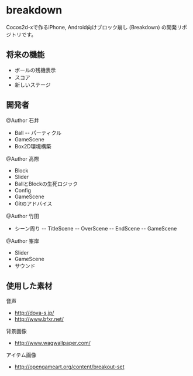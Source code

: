 breakdown
=========

Cocos2d-xで作るiPhone, Android向けブロック崩し (Breakdown) の開発リポジトリです。


将来の機能
----------

- ボールの残機表示
- スコア
- 新しいステージ


開発者
------

@Author 石井

- Ball
-- パーティクル
- GameScene
- Box2D環境構築

@Author 高際

- Block
- Slider
- BallとBlockの生死ロジック
- Config
- GameScene
- Gitのアドバイス

@Author 竹田

- シーン周り
-- TitleScene
-- OverScene
-- EndScene
-- GameScene

@Author 峯岸

- Slider
- GameScene
- サウンド


使用した素材
------------

音声

- http://dova-s.jp/
- http://www.bfxr.net/

背景画像

- http://www.wagwallpaper.com/

アイテム画像

- http://opengameart.org/content/breakout-set
